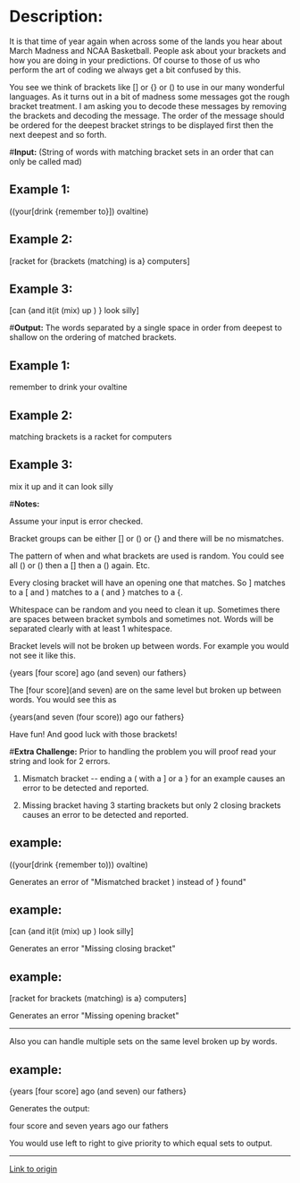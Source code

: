 # **Description:**
It is that time of year again when across some of the lands you hear about March Madness and NCAA Basketball. People ask about your brackets and how you are doing in your predictions. Of course to those of us who perform the art of coding we always get a bit confused by this. 


You see we think of brackets like [] or {} or () to use in our many wonderful languages. As it turns out in a bit of madness some messages got the rough bracket treatment. I am asking you to decode these messages by removing the brackets and decoding the message. The order of the message should be ordered for the deepest bracket strings to be displayed first then the next deepest and so forth.

#**Input:**
(String of words with matching bracket sets in an order that can only be called mad)

## Example 1:

((your[drink {remember to}])      ovaltine)

## Example 2:

[racket for {brackets (matching) is a}      computers]

## Example 3:

[can {and                   it(it (mix) up      )        } look silly]

#**Output:**
The words separated by a single space in order from deepest to shallow on the ordering of matched brackets.

## Example 1:
remember to drink your ovaltine

## Example 2:
matching brackets is a racket for computers

## Example 3:
mix it up and it can look silly

#**Notes:**

Assume your input is error checked. 


Bracket groups can be either [] or () or {} and there will be no mismatches. 


The pattern of when and what brackets are used is random. You could see all () or () then a [] then a () again. Etc.


Every closing bracket will have an opening one that matches. So ] matches to a [ and ) matches to a ( and } matches to a {.


Whitespace can be random and you need to clean it up. Sometimes there are spaces between bracket symbols and sometimes not. Words will be separated clearly with at least 1 whitespace.


Bracket levels will not be broken up between words. For example you would not see it like this. 

{years [four score] ago (and seven) our fathers}


The [four score](and seven) are on the same level but broken up between words. You would see this as

{years(and seven (four score)) ago our fathers}

Have fun! And good luck with those brackets!


#**Extra Challenge:**
Prior to handling the problem you will proof read your string and look for 2 errors.


1) Mismatch bracket -- ending a ( with a ] or a } for an example causes an error to be detected and reported.

2) Missing bracket having 3 starting brackets but only 2 closing brackets causes an error to be detected and reported.


## example:
((your[drink {remember to)))      ovaltine)

Generates an error of "Mismatched bracket ) instead of } found"

## example:

[can {and                   it(it (mix) up      )         look silly]

Generates an error "Missing closing bracket"

## example:

[racket for brackets (matching) is a}      computers]


Generates an error "Missing opening bracket"

***
Also you can handle multiple sets on the same level broken up by words. 

## example:
{years [four score] ago (and seven) our fathers}

Generates the output:

four score and seven years ago our fathers


You would use left to right to give priority to which equal sets to output.

---

[Link to origin](https://www.reddit.com/r/dailyprogrammer/217klv)